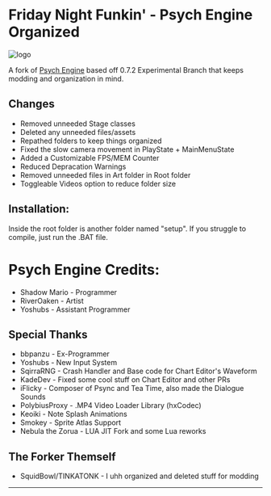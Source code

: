 # Friday Night Funkin' - Psych Engine Organized

![logo](https://media.discordapp.net/attachments/1140073672997089330/1180408154790559744/BANNER.png?ex=657d4fc3&is=656adac3&hm=0fbe6e7987b88c14d8cfe53cf5a3985cbed7b8385f09795756d5601327449121&=&format=webp&quality=lossless&width=1401&height=700)

A fork of [Psych Engine](https://github.com/ShadowMario/) based off 0.7.2 Experimental Branch that keeps modding and organization in mind. 

## Changes
- Removed unneeded Stage classes
- Deleted any unneeded files/assets
- Repathed folders to keep things organized
- Fixed the slow camera movement in PlayState + MainMenuState
- Added a Customizable FPS/MEM Counter
- Reduced Depracation Warnings
- Removed unneeded files in Art folder in Root folder
- Toggleable Videos option to reduce folder size

## Installation:
Inside the root folder is another folder named "setup". If you struggle to compile, just run the .BAT file.

# Psych Engine Credits:
* Shadow Mario - Programmer
* RiverOaken - Artist
* Yoshubs - Assistant Programmer

## Special Thanks
* bbpanzu - Ex-Programmer
* Yoshubs - New Input System
* SqirraRNG - Crash Handler and Base code for Chart Editor's Waveform
* KadeDev - Fixed some cool stuff on Chart Editor and other PRs
* iFlicky - Composer of Psync and Tea Time, also made the Dialogue Sounds
* PolybiusProxy - .MP4 Video Loader Library (hxCodec)
* Keoiki - Note Splash Animations
* Smokey - Sprite Atlas Support
* Nebula the Zorua - LUA JIT Fork and some Lua reworks

## The Forker Themself
* SquidBowl/TINKATONK - I uhh organized and deleted stuff for modding
_____________________________________
